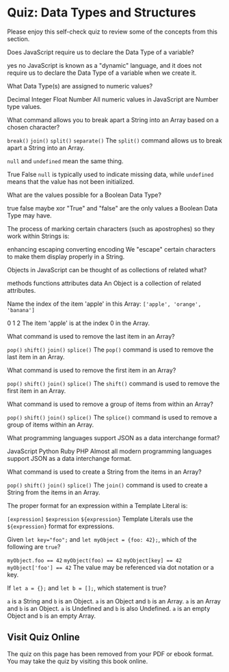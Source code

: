 # Quiz: Data Types and Structures

Please enjoy this self-check quiz to review some of the concepts from this section.

<quiz name="">
    <question>
        <p>Does JavaScript require us to declare the Data Type of a variable?</p>
        <answer>yes</answer>
        <answer correct>no</answer>
        <explanation>JavaScript is known as a "dynamic" language, and it does not require us to declare the Data Type of a variable when we create it.</explanation>
    </question>
    <question>
        <p>What Data Type(s) are assigned to numeric values?</p>
        <answer>Decimal</answer>
        <answer>Integer</answer>
        <answer>Float</answer>
        <answer correct>Number</answer>
        <explanation>All numeric values in JavaScript are Number type values.</explanation>
    </question>
    <question>
        <p>What command allows you to break apart a String into an Array based on a chosen character?</p>
        <answer><code>break()</code></answer>
        <answer><code>join()</code></answer>
        <answer correct><code>split()</code></answer>
        <answer><code>separate()</code></answer>
        <explanation>The <code>split()</code> command allows us to break apart a String into an Array.</explanation>
    </question>
    <question>
        <p><code>null</code> and <code>undefined</code> mean the same thing.</p>
        <answer>True</answer>
        <answer correct>False</answer>
        <explanation><code>null</code> is typically used to indicate missing data, while <code>undefined</code> means that the value has not been initialized.</explanation>
    </question>
    <question multiple>
        <p>What are the values possible for a Boolean Data Type?</p>
        <answer correct>true</answer>
        <answer correct>false</answer>
        <answer>maybe</answer>
        <answer>xor</answer>
        <explanation>"True" and "false" are the only values a Boolean Data Type may have.</explanation>
    </question>
    <question>
        <p>The process of marking certain characters (such as apostrophes) so they work within Strings is:</p>
        <answer>enhancing</answer>
        <answer correct>escaping</answer>
        <answer>converting</answer>
        <answer>encoding</answer>
        <explanation>We "escape" certain characters to make them display properly in a String.</explanation>
    </question>
    <question>
        <p>Objects in JavaScript can be thought of as collections of related what?</p>
        <answer>methods</answer>
        <answer>functions</answer>
        <answer correct>attributes</answer>
        <answer>data</answer>
        <explanation>An Object is a collection of related attributes.</explanation>
    </question>
    <question>
        <p>Name the index of the item 'apple' in this Array: <code>['apple', 'orange', 'banana']</code></p>
        <answer correct>0</answer>
        <answer>1</answer>
        <answer>2</answer>
        <explanation>The item 'apple' is at the index 0 in the Array.</explanation>
    </question>
    <question>
        <p>What command is used to remove the last item in an Array?</p>
        <answer correct><code>pop()</code></answer>
        <answer><code>shift()</code></answer>
        <answer><code>join()</code></answer>
        <answer><code>splice()</code></answer>
        <explanation>The <code>pop()</code> command is used to remove the last item in an Array.</explanation>
    </question>
    <question>
        <p>What command is used to remove the first item in an Array?</p>
        <answer><code>pop()</code></answer>
        <answer correct><code>shift()</code></answer>
        <answer><code>join()</code></answer>
        <answer><code>splice()</code></answer>
        <explanation>The <code>shift()</code> command is used to remove the first item in an Array.</explanation>
    </question>    
    <question>
        <p>What command is used to remove a group of items from within an Array?</p>
        <answer><code>pop()</code></answer>
        <answer><code>shift()</code></answer>
        <answer><code>join()</code></answer>
        <answer correct><code>splice()</code></answer>
        <explanation>The <code>splice()</code> command is used to remove a group of items within an Array.</explanation>
    </question>   
    <question multiple>
        <p>What programming languages support JSON as a data interchange format?</p>
        <answer>JavaScript</answer>
        <answer correct>Python</answer>
        <answer>Ruby</answer>
        <answer correct>PHP</answer>
        <explanation>Almost all modern programming languages support JSON as a data interchange format.</explanation>
    </question>  
    <question>
        <p>What command is used to create a String from the items in an Array?</p>
        <answer><code>pop()</code></answer>
        <answer><code>shift()</code></answer>
        <answer correct><code>join()</code></answer>
        <answer><code>splice()</code></answer>
        <explanation>The <code>join()</code> command is used to create a String from the items in an Array.</explanation>
    </question> 
    <question>
        <p>The proper format for an expression within a Template Literal is:</p>
        <answer><code><expression></code></answer>
        <answer><code>[expression]</code></answer>
        <answer><code>$expression</code></answer>
        <answer correct><code>${expression}</code></answer>
        <explanation>Template Literals use the <code>${expression}</code> format for expressions.</explanation>
    </question> 
    <question multiple>
        <p>Given <code>let key="foo";</code> and <code>let myObject = {foo: 42};</code>, which of the following are <code>true</code>?</p>
        <answer correct><code>myObject.foo == 42</code></answer>
        <answer><code>myObject(foo) == 42</code></answer>
        <answer correct><code>myObject[key] == 42</code></answer>
        <answer correct><code>myObject['foo'] == 42</code></answer>
        <explanation>The value may be referenced via dot notation or a key.</explanation>
    </question>  
    <question>
        <p>If <code>let a = {};</code> and <code>let b = [];</code>, which statement is true?</p>
        <answer><code>a</code> is a String and <code>b</code> is an Object.</answer>
        <answer correct><code>a</code> is an Object and <code>b</code> is an Array.</answer>
        <answer><code>a</code> is an Array and <code>b</code> is an Object.</answer>
        <answer><code>a</code> is Undefined and <code>b</code> is also Undefined.</answer>
        <explanation><code>a</code> is an empty Object and <code>b</code> is an empty Array.</explanation>
    </question>  
</quiz>

<div class="no-quiz">
     <h2>Visit Quiz Online</h2>
     <p> 
         The quiz on this page has been removed from your PDF 
         or ebook format. You may take the quiz by visiting
         this book online.
     </p>
</div>
